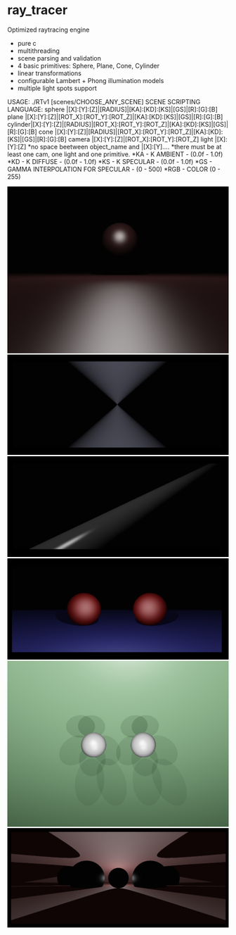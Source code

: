 # ray_tracer
Optimized raytracing engine
- pure c
- multithreading
- scene parsing and validation
- 4 basic primitives: Sphere, Plane, Cone, Cylinder
- linear transformations
- configurable Lambert + Phong illumination models
- multiple light spots support

USAGE: ./RTv1 [scenes/CHOOSE_ANY_SCENE]
SCENE SCRIPTING LANGUAGE:
sphere  |[X]:[Y]:[Z]|[RADIUS]|[KA]:[KD]:[KS]|[GS]|[R]:[G]:[B]
plane   |[X]:[Y]:[Z]|[ROT_X]:[ROT_Y]:[ROT_Z]|[KA]:[KD]:[KS]|[GS]|[R]:[G]:[B]
cylinder|[X]:[Y]:[Z]|[RADIUS]|[ROT_X]:[ROT_Y]:[ROT_Z]|[KA]:[KD]:[KS]|[GS]|[R]:[G]:[B]
cone    |[X]:[Y]:[Z]|[RADIUS]|[ROT_X]:[ROT_Y]:[ROT_Z]|[KA]:[KD]:[KS]|[GS]|[R]:[G]:[B]
camera  |[X]:[Y]:[Z]|[ROT_X]:[ROT_Y]:[ROT_Z]
light   |[X]:[Y]:[Z]
*no space beetween object_name and |[X]:[Y]....
*there must be at least one cam, one light and one primitive.
*KA - K AMBIENT - (0.0f - 1.0f)
*KD - K DIFFUSE - (0.0f - 1.0f)
*KS - K SPECULAR - (0.0f - 1.0f)
*GS - GAMMA INTERPOLATION FOR SPECULAR - (0 - 500)
*RGB - COLOR (0 - 255)

![ALT test](screenshots/4.png)
![ALT test](screenshots/2.png)
![ALT test](screenshots/3.png)
![ALT test](screenshots/1.png)
![ALT test](screenshots/5.png)
![ALT test](screenshots/6.png)
